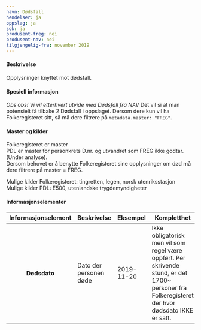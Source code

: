 ```yaml
---
navn: Dødsfall
hendelser: ja
oppslag: ja
sok: ja
produsent-freg: nei
produsent-nav: nei
tilgjengelig-fra: november 2019
---
```


#### Beskrivelse

Opplysninger knyttet mot dødsfall.

#### Spesiell informasjon

*Obs obs! Vi vil etterhvert utvide med Dødsfall fra NAV*
Det vil si at man potensielt få tilbake 2 Dødsfall i oppslaget. Dersom dere kun vil ha Folkeregisteret sitt, så må dere filtrere på `metadata.master: "FREG"`.

#### Master og kilder

Folkeregisteret er master  
PDL er master for personkrets D.nr. og utvandret som FREG ikke godtar. (Under analyse).  
Dersom behovet er å benytte Folkeregisteret sine opplysninger om død må dere filtrere på master = FREG.

Mulige kilder Folkeregisteret: tingretten, legen, norsk utenriksstasjon  
Mulige kilder PDL: E500, utenlandske trygdemyndigheter

#### Informasjonselementer
<table class="table">
  <thead>
    <tr>
      <th>Informasjonselement</th>
      <th>Beskrivelse</th>
      <th>Eksempel</th>
      <th>Kompletthet</th>
      <th>Kvalitet</th>
    </tr>
  </thead>
    <tbody>
      <tr>
        <th scope="row">Dødsdato</th>
        <td>Dato der personen døde</td>
        <td>2019-11-20</td>
        <td>Ikke obligatorisk men vil som regel være oppført. Per skrivende stund, er det 1700~ personer fra Folkeregisteret der hvor dødsdato IKKE er satt.</td>
        <td>God</td>
      </tr>
    </tbody>
</table>
